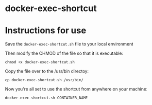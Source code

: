 # docker-exec-shortcut

# Instructions for use 

Save the <code>docker-exec-shortcut.sh</code> file to your local environment

Then modify the CHMOD of the file so that it is executable: 

<code>chmod +x docker-exec-shortcut.sh</code>

Copy the file over to the /usr/bin directoy:

<code>cp docker-exec-shortcut.sh /usr/bin/</code>

Now you're all set to use the shortcut from anywhere on your machine: 

<code>docker-exec-shortcut.sh CONTAINER_NAME</code>
